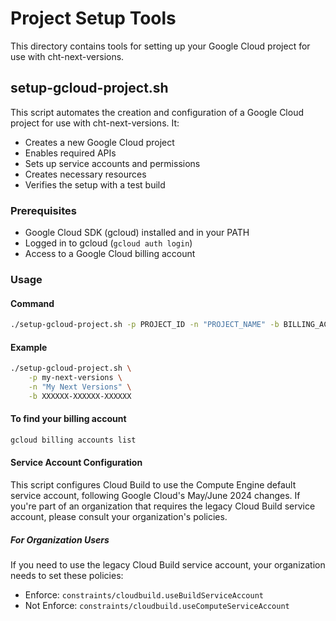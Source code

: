 # Project Setup Tools

This directory contains tools for setting up your Google Cloud project for use with cht-next-versions.

## setup-gcloud-project.sh

This script automates the creation and configuration of a Google Cloud project for use with cht-next-versions. It:

- Creates a new Google Cloud project
- Enables required APIs
- Sets up service accounts and permissions
- Creates necessary resources
- Verifies the setup with a test build

### Prerequisites

- Google Cloud SDK (gcloud) installed and in your PATH
- Logged in to gcloud (`gcloud auth login`)
- Access to a Google Cloud billing account

### Usage

#### Command

```bash
./setup-gcloud-project.sh -p PROJECT_ID -n "PROJECT_NAME" -b BILLING_ACCOUNT_ID
```

#### Example

```bash
./setup-gcloud-project.sh \
    -p my-next-versions \
    -n "My Next Versions" \
    -b XXXXXX-XXXXXX-XXXXXX
```

#### To find your billing account

```bash
gcloud billing accounts list
```

#### Service Account Configuration

This script configures Cloud Build to use the Compute Engine default service account, following Google Cloud's May/June 2024 changes. If you're part of an organization that requires the legacy Cloud Build service account, please consult your organization's policies.

##### For Organization Users

If you need to use the legacy Cloud Build service account, your organization needs to set these policies:

- Enforce: `constraints/cloudbuild.useBuildServiceAccount`
- Not Enforce: `constraints/cloudbuild.useComputeServiceAccount`
